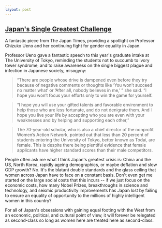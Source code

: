 ```yaml
---
layout: post
---
```

## [Japan's Single Greatest Challenge](https://www.japantimes.co.jp/news/2019/07/02/national/social-issues/japans-gender-problem-human-disaster-says-award-winning-scholar-chizuko-ueno/#.XR4bMy1L3UI)

A fantastic piece from The Japan Times, providing a spotlight on Professor Chizuko Ueno and her continuing fight for gender equality in Japan.

Professor Ueno gave a fantastic speech to this year's graduate intake at The University of Tokyo, reminding the students not to succumb to ivory tower syndrome, and to raise awareness on the single biggest plague and infection in Japanese society, misogyny:

> “There are people whose drive is dampened even before they try because of negative comments or thoughts like ‘You won’t succeed no matter what’ or ‘After all, nobody believes in me,’ ” she said. “I hope you won’t focus your efforts only to win the game for yourself.

> “I hope you will use your gifted talents and favorable environment to help those who are less fortunate, and do not denigrate them. And I hope you live your life by accepting who you are even with your weaknesses and by helping and supporting each other,”

> The 70-year-old scholar, who is also a chief director of the nonprofit Women’s Action Network, pointed out that less than 20 percent of students entering the University of Tokyo, better known as Todai, are female. This is despite there being plentiful evidence that female applicants have higher standard scores than their male competitors.

People often ask me what I think Japan's greatest crisis is: China and the US, North Korea, rapidly ageing demographics, or maybe deflation and slow GDP growth? No. It's the blatant double standards and the glass ceiling that women across Japan have to face on a constant basis. Don't even get me started on the large social costs that this incurs -- if we just focus on the economic costs, how many Nobel Prizes, breakthroughs in science and technology, and seismic productivity improvements has Japan lost by failing to ensure an equality of opportunity to the millions of highly intelligent women in this country? 

For all of Japan's obsessions with gaining equal footing with the West from an economic, political, and cultural point of view, it will forever be relegated as second-class so long as women here are treated here as second-class.
